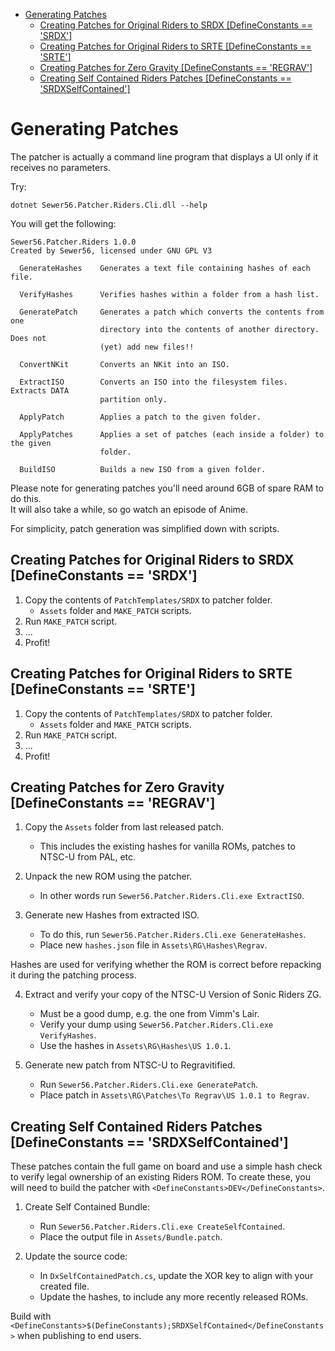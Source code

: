- [Generating Patches](#generating-patches)
  - [Creating Patches for Original Riders to SRDX \[DefineConstants == 'SRDX'\]](#creating-patches-for-original-riders-to-srdx-defineconstants--srdx)
  - [Creating Patches for Original Riders to SRTE \[DefineConstants == 'SRTE'\]](#creating-patches-for-original-riders-to-srte-defineconstants--srte)
  - [Creating Patches for Zero Gravity \[DefineConstants == 'REGRAV'\]](#creating-patches-for-zero-gravity-defineconstants--regrav)
  - [Creating Self Contained Riders Patches \[DefineConstants == 'SRDXSelfContained'\]](#creating-self-contained-riders-patches-defineconstants--srdxselfcontained)

# Generating Patches

The patcher is actually a command line program that displays a UI only if it receives no parameters.

Try:
```
dotnet Sewer56.Patcher.Riders.Cli.dll --help
```

You will get the following:
```
Sewer56.Patcher.Riders 1.0.0
Created by Sewer56, licensed under GNU GPL V3

  GenerateHashes    Generates a text file containing hashes of each file.

  VerifyHashes      Verifies hashes within a folder from a hash list.

  GeneratePatch     Generates a patch which converts the contents from one
                    directory into the contents of another directory. Does not
                    (yet) add new files!!

  ConvertNKit       Converts an NKit into an ISO.

  ExtractISO        Converts an ISO into the filesystem files. Extracts DATA
                    partition only.

  ApplyPatch        Applies a patch to the given folder.

  ApplyPatches      Applies a set of patches (each inside a folder) to the given
                    folder.

  BuildISO          Builds a new ISO from a given folder.
```

Please note for generating patches you'll need around 6GB of spare RAM to do this.  
It will also take a while, so go watch an episode of Anime.  

For simplicity, patch generation was simplified down with scripts.

## Creating Patches for Original Riders to SRDX [DefineConstants == 'SRDX']

1. Copy the contents of `PatchTemplates/SRDX` to patcher folder. 
   - `Assets` folder and `MAKE_PATCH` scripts.
2. Run `MAKE_PATCH` script.
3. ...
4. Profit!

## Creating Patches for Original Riders to SRTE [DefineConstants == 'SRTE']

1. Copy the contents of `PatchTemplates/SRDX` to patcher folder. 
   - `Assets` folder and `MAKE_PATCH` scripts.
2. Run `MAKE_PATCH` script.
3. ...
4. Profit!

## Creating Patches for Zero Gravity [DefineConstants == 'REGRAV']

1. Copy the `Assets` folder from last released patch.  
   - This includes the existing hashes for vanilla ROMs, patches to NTSC-U from PAL, etc.  

2. Unpack the new ROM using the patcher.  
   - In other words run `Sewer56.Patcher.Riders.Cli.exe ExtractISO`.  

3. Generate new Hashes from extracted ISO.  

   - To do this, run `Sewer56.Patcher.Riders.Cli.exe GenerateHashes`.  
   - Place new `hashes.json` file in `Assets\RG\Hashes\Regrav`.  

Hashes are used for verifying whether the ROM is correct before repacking it during the patching process.

4. Extract and verify your copy of the NTSC-U Version of Sonic Riders ZG.  

   - Must be a good dump, e.g. the one from Vimm's Lair.  
   - Verify your dump using `Sewer56.Patcher.Riders.Cli.exe VerifyHashes`.  
   - Use the hashes in `Assets\RG\Hashes\US 1.0.1`.  

5. Generate new patch from NTSC-U to Regravitified.  

   - Run `Sewer56.Patcher.Riders.Cli.exe GeneratePatch`.  
   - Place patch in `Assets\RG\Patches\To Regrav\US 1.0.1 to Regrav`.  

## Creating Self Contained Riders Patches [DefineConstants == 'SRDXSelfContained']

These patches contain the full game on board and use a simple hash check to verify legal ownership of an existing Riders ROM.
To create these, you will need to build the patcher with `<DefineConstants>DEV</DefineConstants>`.  

1. Create Self Contained Bundle:  

   - Run `Sewer56.Patcher.Riders.Cli.exe CreateSelfContained`.  
   - Place the output file in `Assets/Bundle.patch`.  

2. Update the source code:  

   - In `DxSelfContainedPatch.cs`, update the XOR key to align with your created file.  
   - Update the hashes, to include any more recently released ROMs.  

Build with `<DefineConstants>$(DefineConstants);SRDXSelfContained</DefineConstants>` when publishing to end users.
